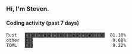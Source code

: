 ### Hi, I'm Steven.

#### Coding activity (past 7 days)
```
Rust   ▓▓▓▓▓▓▓▓▓▓▓▓▓▓▓▓▓▓▓▓▓▓▓▓▓▓▓▓▓▓  81.10%
other  ▓▓▓                              9.68%
TOML   ▓▓▓                              9.22%
```
